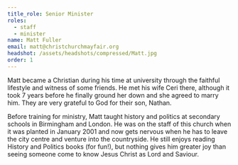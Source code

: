 ```yaml
---
title_role: Senior Minister
roles:
  - staff
  - minister
name: Matt Fuller
email: matt@christchurchmayfair.org
headshot: /assets/headshots/compressed/Matt.jpg
order: 1
---
```

Matt became a Christian during his time at university through the faithful lifestyle and witness of some friends. He met his wife Ceri there, although it took 7 years before he finally ground her down and she agreed to marry him. They are very grateful to God for their son, Nathan.

Before training for ministry, Matt taught history and politics at secondary schools in Birmingham and London. He was on the staff of this church when it was planted in January 2001 and now gets nervous when he has to leave the city centre and venture into the countryside. He still enjoys reading History and Politics books (for fun!), but nothing gives him greater joy than seeing someone come to know Jesus Christ as Lord and Saviour.
